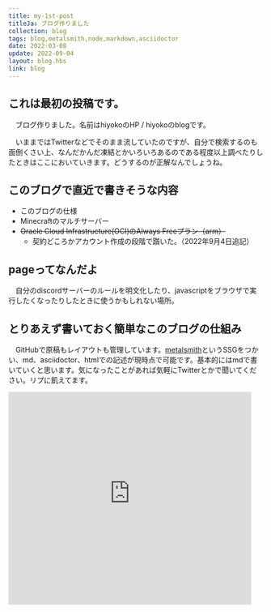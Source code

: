 ```yaml
---
title: my-1st-post
titleJa: ブログ作りました
collection: blog
tags: blog,metalsmith,node,markdown,asciidoctor
date: 2022-03-08
update: 2022-09-04
layout: blog.hbs
link: blog
---
```


## これは最初の投稿です。
　ブログ作りました。名前はhiyokoのHP / hiyokoのblogです。

　いままではTwitterなどでそのまま流していたのですが、自分で検索するのも面倒くさい上、なんだかんだ凍結とかいろいろあるのである程度以上調べたりしたときはここにおいていきます。どうするのが正解なんでしょうね。

## このブログで直近で書きそうな内容
* このブログの仕様
* Minecraftのマルチサーバー
* ~~Oracle Cloud Infrastructure(OCI)のAlways Freeプラン（arm）~~
	* 契約どころかアカウント作成の段階で躓いた。（2022年9月4日追記）

## pageってなんだよ
　自分のdiscordサーバーのルールを明文化したり、javascriptをブラウザで実行したくなったりしたときに使うかもしれない場所。

## とりあえず書いておく簡単なこのブログの仕組み
　GitHubで原稿もレイアウトも管理しています。[metalsmith](https://www.metalsmith.io/)というSSGをつかい、md、asciidoctor、htmlでの記述が現時点で可能です。基本的にはmdで書いていくと思います。気になったことがあれば気軽にTwitterとかで聞いてください。リプに飢えてます。  
<iframe width="480px" height="420px" frameBorder="0" src="https://twitter-profile-embed.vercel.app?username=Jewel_Flash" />
